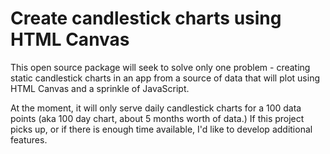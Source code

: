 # Create candlestick charts using HTML Canvas

This open source package will seek to solve only one problem - creating static candlestick charts in an app from a source of data that will plot using HTML Canvas and a sprinkle of JavaScript.

At the moment, it will only serve daily candlestick charts for a 100 data points (aka 100 day chart, about 5 months worth of data.) If this project picks up, or if there is enough time available, I'd like to develop additional features.